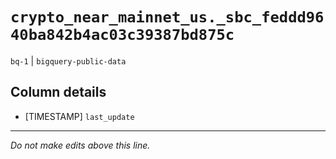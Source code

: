 # `crypto_near_mainnet_us._sbc_feddd9640ba842b4ac03c39387bd875c`
`bq-1` | `bigquery-public-data`

## Column details
* [TIMESTAMP] `last_update`

-------------------------------------------------------------------------------
*Do not make edits above this line.*
